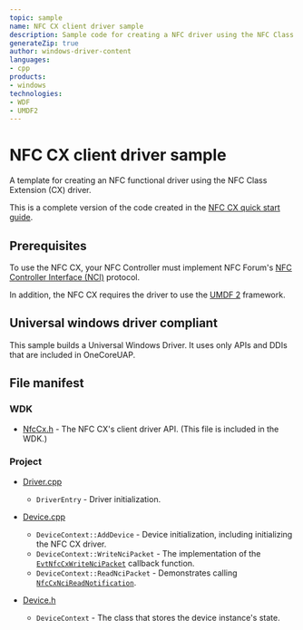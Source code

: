 ```yaml
---
topic: sample
name: NFC CX client driver sample
description: Sample code for creating a NFC driver using the NFC Class Extension.
generateZip: true
author: windows-driver-content
languages:
- cpp
products:
- windows
technologies:
- WDF
- UMDF2
---
```


# NFC CX client driver sample

A template for creating an NFC functional driver using the NFC Class Extension (CX) driver.

This is a complete version of the code created in the [NFC CX quick start guide](https://docs.microsoft.com/windows-hardware/drivers/nfc/nfc-class-extension-quickstart).

## Prerequisites

To use the NFC CX, your NFC Controller must implement NFC Forum's [NFC Controller Interface (NCI)](https://nfc-forum.org/our-work/specifications-and-application-documents/specifications/nfc-controller-interface-nci-specification/) protocol.

In addition, the NFC CX requires the driver to use the [UMDF 2](https://docs.microsoft.com/windows-hardware/drivers/wdf/overview-of-the-umdf) framework.

## Universal windows driver compliant

This sample builds a Universal Windows Driver. It uses only APIs and DDIs that are included in OneCoreUAP.

## File manifest

### WDK

- [NfcCx.h](https://docs.microsoft.com/windows-hardware/drivers/ddi/content/nfccx/) - The NFC CX's client driver API. (This file is included in the WDK.)

### Project

- [Driver.cpp](windows-drivertemplate-nfc/Driver.cpp)
  - `DriverEntry` - Driver initialization.

- [Device.cpp](windows-drivertemplate-nfc/Device.cpp)
  - `DeviceContext::AddDevice` - Device initialization, including initializing the NFC CX driver.
  - `DeviceContext::WriteNciPacket` - The implementation of the [`EvtNfcCxWriteNciPacket`](https://docs.microsoft.com/windows-hardware/drivers/ddi/content/nfccx/nc-nfccx-evt_nfc_cx_write_nci_packet) callback function.
  - `DeviceContext::ReadNciPacket` - Demonstrates calling [`NfcCxNciReadNotification`](https://docs.microsoft.com/windows-hardware/drivers/ddi/content/nfccx/nf-nfccx-nfccxncireadnotification).

- [Device.h](windows-drivertemplate-nfc/Device.h)
  - `DeviceContext` - The class that stores the device instance's state.
